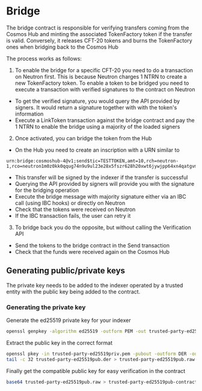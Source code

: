 # Bridge

The bridge contract is responsible for verifying transfers coming from the Cosmos Hub and minting the associated TokenFactory token if the transfer is valid. Conversely, it releases CFT-20 tokens and burns the TokenFactory ones when bridging back to the Cosmos Hub

The process works as follows:

1. To enable the bridge for a specific CFT-20 you need to do a transaction on Neutron first. This is because Neutron charges 1 NTRN to create a new TokenFactory token. To enable a token to be bridged you need to execute a transaction with verified signatures to the contract on Neutron

- To get the verified signature, you would query the API provided by signers. It would return a signature together with with the token's information
- Execute a LinkToken transaction against the bridge contract and pay the 1 NTRN to enable the bridge using a majority of the loaded signers

2. Once activated, you can bridge the token from the Hub

- On the Hub you need to create an inscription with a URN similar to

```text
urn:bridge:cosmoshub-4@v1;send$tic=TESTTOKEN,amt=10,rch=neutron-1,rco=neutron1m0z0kk0qqug74n9u9ul23e28x5fszr628h20xwt6jywjpp64xn4qatgvm0,dst=neutron1vrmfyhxjlpg32e68f5tg7qn9uftyn68u70trzs
```

- This transfer will be signed by the indexer if the transfer is successful
- Querying the API provided by signers will provide you with the signature for the bridging operation
- Execute the bridge message with majority signature either via an IBC call (using IBC hooks) or directly on Neutron
- Check that the tokens were received on Neutron
- If the IBC transaction fails, the user can retry it

3. To bridge back you do the opposite, but without calling the Verification API

- Send the tokens to the bridge contract in the Send transaction
- Check that the funds were received again on the Cosmos Hub


## Generating public/private keys

The private key needs to be added to the indexer operated by a trusted entity with the public key being added to the contract.

### Generating the private key

Generate the ed25519 private key for your indexer

```bash
openssl genpkey -algorithm ed25519 -outform PEM -out trusted-party-ed25519priv.pem
```

Extract the public key in the correct format

```bash
openssl pkey -in trusted-party-ed25519priv.pem -pubout -outform DER -out trusted-party-ed25519pub.der
tail -c 32 trusted-party-ed25519pub.der > trusted-party-ed25519pub.raw
```

Finally get the compatible public key for easy verification in the contract

```bash
base64 trusted-party-ed25519pub.raw > trusted-party-ed25519pub-contract.txt
```

